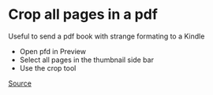 # Crop all pages in a pdf

Useful to send a pdf book with strange formating to a Kindle

* Open pfd in Preview
* Select all pages in the thumbnail side bar
* Use the crop tool

[Source ](http://www.techademic.co/blog/2015/8/cropping-multiple-pdf-pages-in-previewapp)